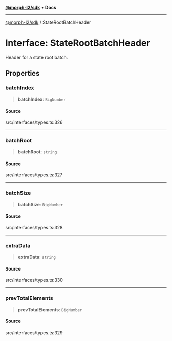 [**@morph-l2/sdk**](../globals.md) • **Docs**

***

[@morph-l2/sdk](../globals.md) / StateRootBatchHeader

# Interface: StateRootBatchHeader

Header for a state root batch.

## Properties

### batchIndex

> **batchIndex**: `BigNumber`

#### Source

src/interfaces/types.ts:326

***

### batchRoot

> **batchRoot**: `string`

#### Source

src/interfaces/types.ts:327

***

### batchSize

> **batchSize**: `BigNumber`

#### Source

src/interfaces/types.ts:328

***

### extraData

> **extraData**: `string`

#### Source

src/interfaces/types.ts:330

***

### prevTotalElements

> **prevTotalElements**: `BigNumber`

#### Source

src/interfaces/types.ts:329
